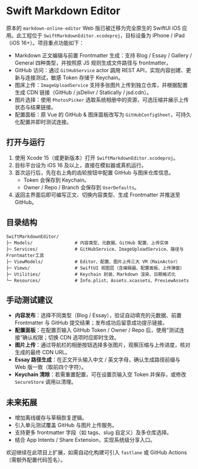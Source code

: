 # Swift Markdown Editor

原本的 `markdown-online-editor` Web 版已被迁移为完全原生的 SwiftUI iOS 应用。此工程位于 `SwiftMarkdownEditor.xcodeproj`，目标设备为 iPhone / iPad（iOS 16+）。项目重点功能如下：

- Markdown 正文编辑与前置 Frontmatter 生成：支持 Blog / Essay / Gallery / General 四种类型，并按照原 JS 规则生成文件路径与 frontmatter。
- GitHub 访问：通过 `GitHubService` actor 調用 REST API，实现内容创建、更新与连接测试，敏感 Token 存储于 Keychain。
- 图床上传：`ImageUploadService` 支持多张图片上传到独立仓库，并根据配置生成 CDN 链接（GitHub / jsDelivr / Statically / jsd.cdn）。
- 图片选择：使用 `PhotosPicker` 选取系统相册中的资源，可选压缩并展示上传状态与结果链接。
- 配置面板：原 Vue 的 GitHub & 图床面板改写为 `GitHubConfigSheet`，可持久化配置并即时测试连接。

## 打开与运行

1. 使用 Xcode 15（或更新版本）打开 `SwiftMarkdownEditor.xcodeproj`。
2. 目标平台设为 iOS 16 及以上，直接在模拟器或真机运行。
3. 首次运行后，先在右上角的齿轮按钮中配置 GitHub 与图床仓库信息。
   - Token 会保存到 Keychain。
   - Owner / Repo / Branch 会保存到 `UserDefaults`。
4. 返回主界面后即可编写正文、切换内容类型、生成 Frontmatter 并推送至 GitHub。

## 目录结构

```
SwiftMarkdownEditor/
├─ Models/                # 内容类型、元数据、GitHub 配置、上传实体
├─ Services/              # GitHubService、ImageUploadService、路径与Frontmatter工具
├─ ViewModels/            # Editor、配置、图片上传三大 VM（MainActor）
├─ Views/                 # SwiftUI 视图层（含编辑器、配置面板、上传弹窗）
├─ Utilities/             # Keychain 封装、Markdown 渲染、日期格式化
└─ Resources/             # Info.plist、Assets.xcassets、PreviewAssets
```

## 手动测试建议

- **内容发布**：选择不同类型（Blog / Essay），验证自动填充的元数据、前置 Frontmatter 与 GitHub 提交结果；发布成功后留意成功提示链接。
- **配置面板**：在配置页输入 GitHub Token / Owner / Repo 后，使用“测试连接”确认权限；切换 CDN 选项时应即时生效。
- **图片上传**：通过导航栏的相册按钮选择多张图片，观察压缩与上传进度，核对生成的最终 CDN URL。
- **Essay 路径生成**：在正文开头输入中文 / 英文字母，确认生成路径前缀与 Web 版一致（取前四个字符）。
- **Keychain 清除**：若需重置配置，可在设置页输入空 Token 并保存，或修改 `SecureStore` 调用以清理。

## 未来拓展

- 增加离线缓存与草稿恢复逻辑。
- 引入单元测试覆盖 GitHub 与图片上传服务。
- 支持更多 frontmatter 字段（如 tags、slug 自定义）及多仓库选择。
- 结合 App Intents / Share Extension，实现系统级分享入口。

欢迎继续在此项目上扩展，如需自动化构建可引入 `fastlane` 或 GitHub Actions（需额外配置代码签名）。
